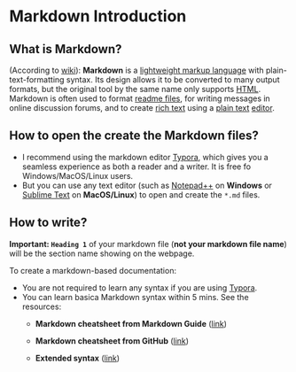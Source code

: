 # Markdown Introduction

## What is Markdown?

(According to [wiki](https://en.wikipedia.org/wiki/Markdown)): **Markdown** is a [lightweight markup language](https://en.wikipedia.org/wiki/Lightweight_markup_language) with plain-text-formatting syntax. Its design allows it to be converted to many output formats, but the original tool by the same name only supports [HTML](https://en.wikipedia.org/wiki/HTML). Markdown is often used to format [readme files](https://en.wikipedia.org/wiki/README), for writing messages in online discussion forums, and to create [rich text](https://en.wikipedia.org/wiki/Formatted_text) using a [plain text](https://en.wikipedia.org/wiki/Plain_text) [editor](https://en.wikipedia.org/wiki/Text_editor).

## How to open the create the Markdown files?

- I recommend using the markdown editor [Typora](https://typora.io/), which gives you a seamless experience as both a reader and a writer. It is free fo Windows/MacOS/Linux users.
- But you can use any text editor (such as [Notepad++](https://notepad-plus-plus.org/) on **Windows** or [Sublime Text](https://www.sublimetext.com/3) on **MacOS/Linux**) to open and create the `*.md` files.

## How to write?

**Important: `Heading 1`** of your markdown file (**not your markdown file name**) will be the section name showing on the webpage.

To create a markdown-based documentation:

- You are not required to learn any syntax if you are using [Typora](https://typora.io/).
- You can learn basica Markdown syntax within 5 mins. See the resources:
  - **Markdown cheatsheet from Markdown Guide** ([link](https://guides.github.com/pdfs/markdown-cheatsheet-online.pdf))

  - **Markdown cheatsheet from GitHub** ([link](https://guides.github.com/pdfs/markdown-cheatsheet-online.pdf))
  - **Extended syntax** ([link](https://www.markdownguide.org/extended-syntax))



